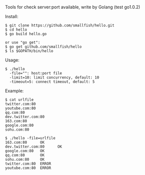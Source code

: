 Tools for check server:port available, write by Golang (test go1.0.2)

Install:

    $ git clone https://github.com/smallfish/hello.git
    $ cd hello
    $ go build hello.go

    or use "go get":
    $ go get github.com/smallfish/hello
    $ ls $GOPATH/bin/hello

Usage:

    $ ./hello
      -file="": host:port file
      -limit=10: limit concurrency, default: 10
      -timeout=5: connect timeout, default: 5

Example:

    $ cat urlfile
    twitter.com:80
    youtube.com:80
    qq.com:80
    dev.twitter.com:80
    163.com:80
    google.com:80
    sohu.com:80

    $ ./hello -file=urlfile 
    163.com:80      OK
    dev.twitter.com:80      OK
    google.com:80   OK
    qq.com:80       OK
    sohu.com:80     OK
    twitter.com:80  ERROR
    youtube.com:80  ERROR
